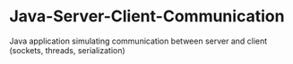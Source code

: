 Java-Server-Client-Communication
================================

Java application simulating communication between server and client (sockets, threads, serialization)
